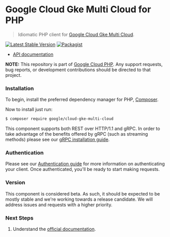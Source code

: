 # Google Cloud Gke Multi Cloud for PHP

> Idiomatic PHP client for [Google Cloud Gke Multi Cloud](https://cloud.google.com/anthos).

[![Latest Stable Version](https://poser.pugx.org/google/cloud-gke-multi-cloud/v/stable)](https://packagist.org/packages/google/cloud-gke-multi-cloud) [![Packagist](https://img.shields.io/packagist/dm/google/cloud-gke-multi-cloud.svg)](https://packagist.org/packages/google/cloud-gke-multi-cloud)

* [API documentation](http://googleapis.github.io/google-cloud-php/#/docs/cloud-gke-multi-cloud/latest/gkemulticloud/readme)

**NOTE:** This repository is part of [Google Cloud PHP](https://github.com/googleapis/google-cloud-php). Any
support requests, bug reports, or development contributions should be directed to
that project.

### Installation

To begin, install the preferred dependency manager for PHP, [Composer](https://getcomposer.org/).

Now to install just run:

```sh
$ composer require google/cloud-gke-multi-cloud
```

This component supports both REST over HTTP/1.1 and gRPC. In order to take advantage of the benefits offered by gRPC (such as streaming methods)
please see our [gRPC installation guide](https://cloud.google.com/php/grpc).

### Authentication

Please see our [Authentication guide](https://github.com/googleapis/google-cloud-php/blob/main/AUTHENTICATION.md) for more information
on authenticating your client. Once authenticated, you'll be ready to start making requests.

### Version

This component is considered beta. As such, it should be expected to be mostly
stable and we're working towards a release candidate. We will address issues
and requests with a higher priority.

### Next Steps

1. Understand the [official documentation](https://cloud.google.com/anthos/docs).
